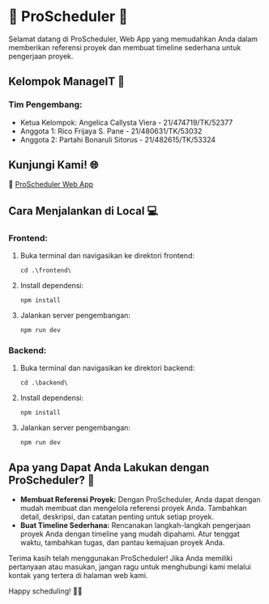 # 🚀 ProScheduler 📅

Selamat datang di ProScheduler, Web App yang memudahkan Anda dalam memberikan referensi proyek dan membuat timeline sederhana untuk pengerjaan proyek.

## Kelompok ManageIT 💼

### Tim Pengembang:
- Ketua Kelompok: Angelica Callysta Viera - 21/474719/TK/52377  
- Anggota 1: Rico Frijaya S. Pane - 21/480631/TK/53032  
- Anggota 2: Partahi Bonaruli Sitorus - 21/482615/TK/53324  

## Kunjungi Kami! 🌐

🔗 [ProScheduler Web App](https://pro-scheduler--rose.vercel.app/)

## Cara Menjalankan di Local 💻

### Frontend:
1. Buka terminal dan navigasikan ke direktori frontend:
   ```
   cd .\frontend\
   ```
2. Install dependensi:
   ```
   npm install
   ```
3. Jalankan server pengembangan:
   ```
   npm run dev
   ```

### Backend:
1. Buka terminal dan navigasikan ke direktori backend:
   ```
   cd .\backend\
   ```
2. Install dependensi:
   ```
   npm install
   ```
3. Jalankan server pengembangan:
   ```
   npm run dev
   ```

## Apa yang Dapat Anda Lakukan dengan ProScheduler? 🎯

- **Membuat Referensi Proyek:** Dengan ProScheduler, Anda dapat dengan mudah membuat dan mengelola referensi proyek Anda. Tambahkan detail, deskripsi, dan catatan penting untuk setiap proyek.
- **Buat Timeline Sederhana:** Rencanakan langkah-langkah pengerjaan proyek Anda dengan timeline yang mudah dipahami. Atur tenggat waktu, tambahkan tugas, dan pantau kemajuan proyek Anda.

Terima kasih telah menggunakan ProScheduler! Jika Anda memiliki pertanyaan atau masukan, jangan ragu untuk menghubungi kami melalui kontak yang tertera di halaman web kami.

Happy scheduling! 📆✨
